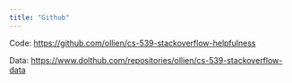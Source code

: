 ```yaml
---
title: "Github"
---
```


Code: https://github.com/ollien/cs-539-stackoverflow-helpfulness

Data: https://www.dolthub.com/repositories/ollien/cs-539-stackoverflow-data
